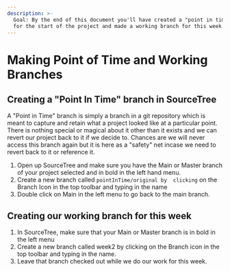 ```yaml
---
description: >-
  Goal: By the end of this document you'll have created a "point in time" branch
  for the start of the project and made a working branch for this week.
---
```


# Making Point of Time and Working Branches

## Creating a "Point In Time" branch in SourceTree

A "Point in Time" branch is simply a branch in a git repository which is meant to capture and retain what a project looked like at a particular point. There is nothing special or magical about it other than it exists and we can revert our project back to it if we decide to. Chances are we will never access this branch again but it is here as a "safety" net incase we need to revert back to it or reference it.

1. Open up SourceTree and make sure you have the Main or Master branch of your project selected and in bold in the left hand menu.
2. Create a new branch called `pointInTime/original by  clicking` on the Branch Icon in the top toolbar and typing in the name
3. Double click on Main in the left menu to go back to the main branch.&#x20;

## Creating our working branch for this week

1. In SourceTree, make sure that your Main or Master branch is in bold in the left menu
2. Create a new branch called week2 by clicking on the Branch icon in the top toolbar and typing in the name.
3. Leave that branch checked out while we do our work for this week.
